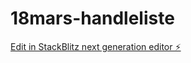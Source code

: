 # 18mars-handleliste

[Edit in StackBlitz next generation editor ⚡️](https://stackblitz.com/~/github.com/Murka1456/18mars-handleliste)